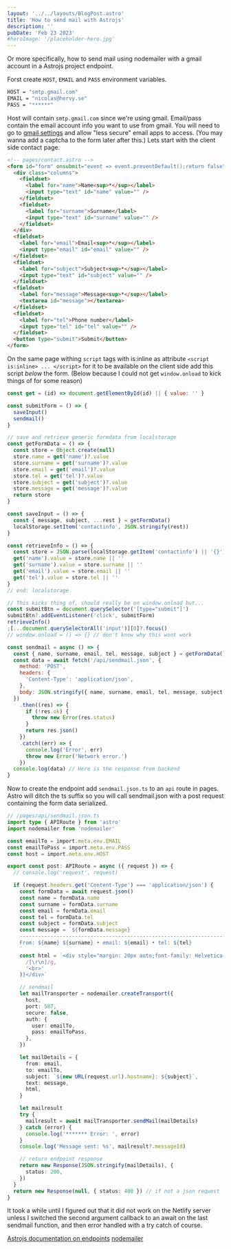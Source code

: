 ```yaml
---
layout: '../../layouts/BlogPost.astro'
title: 'How to send mail with Astrojs'
description: ''
pubDate: 'Feb 23 2023'
#heroImage: '/placeholder-hero.jpg'
---
```


Or more specifically, how to send mail using nodemailer with a gmail account in a Astrojs project endpoint.

Forst create `HOST`, `EMAIL` and `PASS` environment variables.

```bash
HOST = "smtp.gmail.com"
EMAIL = "nicolas@hervy.se"
PASS = "******"
```

Host will contain `smtp.gmail.com` since we're using gmail. Email/pass contain the email account info you want to use from gmail. You will need to go to [gmail settings](https://www.google.com/settings/security/lesssecureapps) and allow "less secure" email apps to access. (You may wanna add a captcha to the form later after this.) Lets start with the client side contact page.

```html
<!-- pages/contact.astro -->
<form id="form" onsubmit="event => event.preventDefault();return false">
  <div class="columns">
    <fieldset>
      <label for="name">Name<sup>*</sup></label>
      <input type="text" id="name" value="" />
    </fieldset>
    <fieldset>
      <label for="surname">Surname</label>
      <input type="text" id="surname" value="" />
    </fieldset>
  </div>
  <fieldset>
    <label for="email">Email<sup>*</sup></label>
    <input type="email" id="email" value="" />
  </fieldset>
  <fieldset>
    <label for="subject">Subject<sup>*</sup></label>
    <input type="text" id="subject" value="" />
  </fieldset>
  <fieldset>
    <label for="message">Message<sup>*</sup></label>
    <textarea id="message"></textarea>
  </fieldset>
  <fieldset>
    <label for="tel">Phone number</label>
    <input type="tel" id="tel" value="" />
  </fieldset>
  <button type="submit">Submit</button>
</form>
```

On the same page withing `script` tags with is:inline as attribute `<script is:inline> ... </script>` for it to be available on the client side add this script _below_ the form. (Below because I could not get `window.onload` to kick things of for some reason)

```javascript
const get = (id) => document.getElementById(id) || { value: '' }

const submitForm = () => {
  saveInput()
  sendmail()
}

// save and retrieve generic formdata from localstorage
const getFormData = () => {
  const store = Object.create(null)
  store.name = get('name')?.value
  store.surname = get('surname')?.value
  store.email = get('email')?.value
  store.tel = get('tel')?.value
  store.subject = get('subject')?.value
  store.message = get('message')?.value
  return store
}

const saveInput = () => {
  const { message, subject, ...rest } = getFormData()
  localStorage.setItem('contactinfo', JSON.stringify(rest))
}

const retrieveInfo = () => {
  const store = JSON.parse(localStorage.getItem('contactinfo') || '{}')
  get('name').value = store.name || ''
  get('surname').value = store.surname || ''
  get('email').value = store.email || ''
  get('tel').value = store.tel || ''
}
// end: localstorage

// This kicks thing of, should really be on window.onload but...
const submitBtn = document.querySelector('[type="submit"]')
submitBtn?.addEventListener('click', submitForm)
retrieveInfo()
;[...document.querySelectorAll('input')][0]?.focus()
// window.onload = () => {} // don't know why this wont work

const sendmail = async () => {
  const { name, surname, email, tel, message, subject } = getFormData()
  const data = await fetch('/api/sendmail.json', {
    method: 'POST',
    headers: {
      'Content-Type': 'application/json',
    },
    body: JSON.stringify({ name, surname, email, tel, message, subject }),
  })
    .then((res) => {
      if (!res.ok) {
        throw new Error(res.status)
      }
      return res.json()
    })
    .catch((err) => {
      console.log('Error', err)
      throw new Error('Network error.')
    })
  console.log(data) // Here is the response from backend
}
```

Now to create the endpoint add `sendmail.json.ts` to an `api` route in pages. Astro will ditch the ts suffix so you will call sendmail.json with a post request containing the form data serialized.

```typescript
// /pages/api/sendmail.json.ts
import type { APIRoute } from 'astro'
import nodemailer from 'nodemailer'

const emailTo = import.meta.env.EMAIL
const emailToPass = import.meta.env.PASS
const host = import.meta.env.HOST

export const post: APIRoute = async ({ request }) => {
  // console.log('request', request)

  if (request.headers.get('Content-Type') === 'application/json') {
    const formData = await request.json()
    const name = formData.name
    const surname = formData.surname
    const email = formData.email
    const tel = formData.tel
    const subject = formData.subject
    const message = `${formData.message}
    ----------------------------------------------------------------------
    From: ${name} ${surname} • email: ${email} • tel: ${tel}
    `
    const html = `<div style="margin: 20px auto;font-family: Helvetica, Verdana, sans-serif">${message.replace(
      /[\r\n]/g,
      '<br>'
    )}</div>`

    // sendmail
    let mailTransporter = nodemailer.createTransport({
      host,
      port: 587,
      secure: false,
      auth: {
        user: emailTo,
        pass: emailToPass,
      },
    })

    let mailDetails = {
      from: email,
      to: emailTo,
      subject: `${new URL(request.url).hostname}: ${subject}`,
      text: message,
      html,
    }

    let mailresult
    try {
      mailresult = await mailTransporter.sendMail(mailDetails)
    } catch (error) {
      console.log('******* Error: ', error)
    }
    console.log('Message sent: %s', mailresult?.messageId)

    // return endpoint response
    return new Response(JSON.stringify(mailDetails), {
      status: 200,
    })
  }
  return new Response(null, { status: 400 }) // if not a json request
}
```

It took a while until I figured out that it did not work on the Netlify server unless I switched the second argument callback to an await on the last sendmail function, and then error handled with a try catch of course.

[Astrojs documentation on endpoints](https://docs.astro.build/en/core-concepts/endpoints/)
[nodemailer](https://nodemailer.com/usage/using-gmail/)
